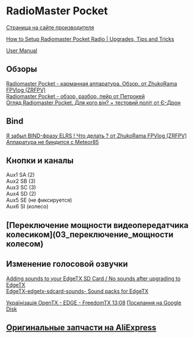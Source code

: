 # RadioMaster Pocket

[Страница на сайте производителя](https://www.radiomasterrc.com/products/pocket-radio-controller-m2)

[How to Setup Radiomaster Pocket Radio | Upgrades, Tips and Tricks](https://oscarliang.com/setup-radiomaster-pocket/)

[User Manual](Pocket_User_Manual.pdf)

## Обзоры
[Radiomaster Pocket - карманная аппаратура. Обзор. от ZhukoRama FPVlog (ZRFPV)](https://www.youtube.com/watch?v=wqdwZkqQtCA)   
[Radiomaster Pocket - обзор, разбор, пейр от Петрокей](https://www.youtube.com/watch?v=xYzz5JtX9GE)  
[Огляд Radiomaster Pocket. Для кого він? + тестовий політ от Є-Дрон](https://www.youtube.com/watch?v=H7OgTsX0HKI) 

## Bind
[Я забыл BIND-фразу ELRS ! Что делать ? от ZhukoRama FPVlog (ZRFPV)](https://www.youtube.com/watch?v=c6mdZVzCn58)  
[Аппаратура не биндится с Meteor85](../Bind_с_Meteor85)

## Кнопки и каналы
Aux1 SA (2)  
Aux2 SB (3)  
Aux3 SC (3)  
Aux4 SD (2)  
Aux5 SE (не фиксируется)  
Aux6 SI (колесо)  

## [Переключение мощности видеопередатчика колесиком](03_переключение_мощности колесом)

## Изменение голосовой озвучки
[Adding sounds to your EdgeTX SD Card / No sounds after upgrading to EdgeTX](https://www.youtube.com/watch?v=jZ29qmtMSyU)  
[EdgeTX-edgetx-sdcard-sounds- Sound packs for EdgeTX](https://github.com/EdgeTX/edgetx-sdcard-sounds)

[Українізація OpenTX - EDGE - FreedomTX 13:08](https://youtu.be/4y8Xvei-NMk?si=_DWQJWdCbDi6c_b2&t=788)
[Посилання на Google Disk](https://drive.google.com/drive/folders/1qzFfbYw4vBnAh9kmXtYUbzmgwg7lizD0)

## [Оригинальные запчасти на AliExpress](https://aliexpress.com/item/1005006011760235.html)

